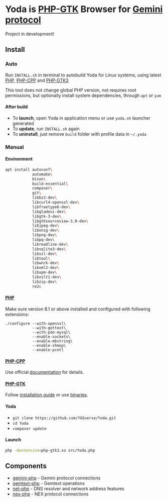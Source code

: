 # Yoda is [PHP-GTK](https://github.com/scorninpc/php-gtk3) Browser for [Gemini protocol](https://geminiprotocol.net)

Project in development!

## Install

### Auto

Run `INSTALL.sh` in terminal to autobuild Yoda for Linux systems, using latest [PHP](https://github.com/php/php-src), [PHP-CPP](https://github.com/fast-debug/PHP-CPP) and [PHP-GTK3](https://github.com/scorninpc/php-gtk3)

This tool does not change global PHP version, not requires root permissions, but optionally install system dependencies, through `apt` or `yum`

#### After build

* To **launch**, open Yoda in application menu or use `yoda.sh` launcher generated
* To **update**, run `INSTALL.sh` again
* To **uninstall**, just remove `build` folder with profile data in `~/.yoda`

### Manual

#### Environment

``` bash
apt install autoconf\
            automake\
            bison\
            build-essential\
            composer\
            git\
            libbz2-dev\
            libcurl4-openssl-dev\
            libfreetype6-dev\
            libgladeui-dev\
            libgtk-3-dev\
            libgtksourceview-3.0-dev\
            libjpeg-dev\
            libonig-dev\
            libpng-dev\
            libpq-dev\
            libreadline-dev\
            libsqlite3-dev\
            libssl-dev\
            libtool\
            libwnck-dev\
            libxml2-dev\
            libxpm-dev\
            libxslt1-dev\
            libzip-dev\
            re2c
```

#### [PHP](https://github.com/php/php-src)

Make sure version 8.1 or above installed and configured with following extensions:

```
./configure --with-openssl\
            --with-gettext\
            --with-pdo-mysql\
            --enable-sockets\
            --enable-mbstring\
            --enable-shmop\
            --enable-pcntl
```

#### [PHP-CPP](https://github.com/fast-debug/PHP-CPP)

Use official [documentation](https://www.php-cpp.com/documentation) for details.

#### [PHP-GTK](https://github.com/scorninpc/php-gtk3)

Follow [installation guide](https://github.com/scorninpc/php-gtk3#acknowledgements) or use [binaries](https://github.com/scorninpc/php-gtk3/releases).

#### Yoda

* `git clone https://github.com/YGGverse/Yoda.git`
* `cd Yoda`
* `composer update`

#### Launch

``` bash
php -dextension=php-gtk3.so src/Yoda.php
```

## Components

* [gemini-php](https://github.com/YGGverse/gemini-php) - Gemini protocol connections
* [gemtext-php](https://github.com/YGGverse/gemtext-php) - Gemtext operations
* [net-php](https://github.com/YGGverse/net-php) - DNS resolver and network address features
* [nex-php](https://github.com/YGGverse/nex-php) - NEX protocol connections